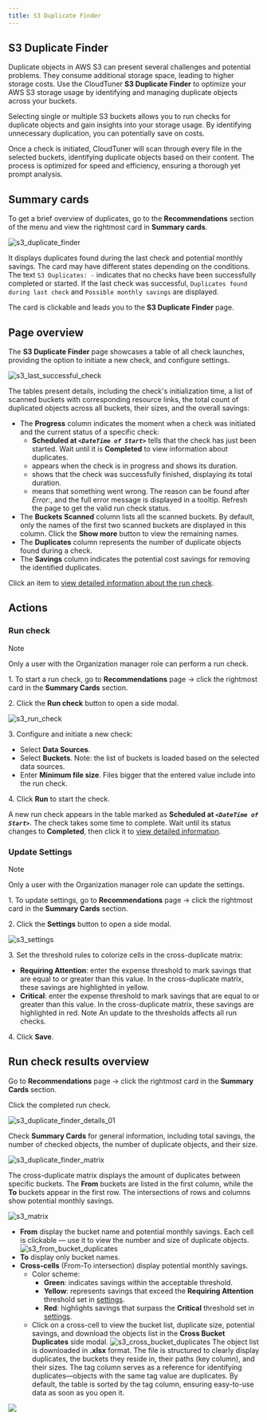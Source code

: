 ```yaml
---
title: S3 Duplicate Finder
---
```


## S3 Duplicate Finder

Duplicate objects in AWS S3 can present several challenges and potential problems. They consume additional storage space, leading to higher storage costs. Use the CloudTuner **S3 Duplicate Finder** to optimize your AWS S3 storage usage by identifying and managing duplicate objects across your buckets.

Selecting single or multiple S3 buckets allows you to run checks for duplicate objects and gain insights into your storage usage. By identifying unnecessary duplication, you can potentially save on costs.

Once a check is initiated, CloudTuner will scan through every file in the selected buckets, identifying duplicate objects based on their content. The process is optimized for speed and efficiency, ensuring a thorough yet prompt analysis.

## Summary cards

To get a brief overview of duplicates, go to the **Recommendations** section of the menu and view the rightmost card in **Summary cards**.

![s3_duplicate_finder](https://hystax.com/documentation/optscale/_static/screens/optscales_recommendations/s3_duplicate_finder.png)

It displays duplicates found during the last check and potential monthly savings. The card may have different states depending on the conditions. The text `S3 Duplicates: -` indicates that no checks have been successfully completed or started. If the last check was successful, `Duplicates found during last check` and `Possible monthly savings` are displayed.

The card is clickable and leads you to the **S3 Duplicate Finder** page.

## Page overview

The **S3 Duplicate Finder** page showcases a table of all check launches, providing the option to initiate a new check, and configure settings.

![s3_last_successful_check](https://hystax.com/documentation/optscale/_static/screens/optscales_recommendations/s3_duplicate_finder_details.png)

The tables present details, including the check's initialization time, a list of scanned buckets with corresponding resource links, the total count of duplicated objects across all buckets, their sizes, and the overall savings:

- The **Progress** column indicates the moment when a check was initiated and the current status of a specific check:
	- **Scheduled at *`<DateTime of Start>`*** tells that the check has just been started. Wait until it is **Completed** to view information about duplicates.
	- appears when the check is in progress and shows its duration.
	- shows that the check was successfully finished, displaying its total duration.
	- means that something went wrong. The reason can be found after *Error:*, and the full error message is displayed in a tooltip.
	Refresh the page to get the valid run check status.
- The **Buckets Scanned** column lists all the scanned buckets. By default, only the names of the first two scanned buckets are displayed in this column. Сlick the **Show more** button to view the remaining names.
- The **Duplicates** column represents the number of duplicate objects found during a check.
- The **Savings** column indicates the potential cost savings for removing the identified duplicates.

Click an item to [view detailed information about the run check](https://hystax.com/documentation/optscale/s3duplicates.html#run-check-results-overview).

## Actions

### Run check

Note

Only a user with the Organization manager role can perform a run check.

1\. To start a run check, go to **Recommendations** page → click the rightmost card in the **Summary Cards** section.

2\. Click the **Run check** button to open a side modal.

![s3_run_check](https://hystax.com/documentation/optscale/_static/screens/optscales_recommendations/s3_run_check.png)

3\. Configure and initiate a new check:

- Select **Data Sources**.
- Select **Buckets**. Note: the list of buckets is loaded based on the selected data sources.
- Enter **Minimum file size**. Files bigger that the entered value include into the run check.

4\. Click **Run** to start the check.

A new run check appears in the table marked as **Scheduled at *`<DateTime of Start>`***. The check takes some time to complete. Wait until its status changes to **Completed**, then click it to [view detailed information](https://hystax.com/documentation/optscale/s3duplicates.html#run-check-results-overview).

### Update Settings

Note

Only a user with the Organization manager role can update the settings.

1\. To update settings, go to **Recommendations** page → click the rightmost card in the **Summary Cards** section.

2\. Click the **Settings** button to open a side modal.

![s3_settings](https://hystax.com/documentation/optscale/_static/screens/optscales_recommendations/s3_settings.png)

3\. Set the threshold rules to colorize cells in the cross-duplicate matrix:

- **Requiring Attention**: enter the expense threshold to mark savings that are equal to or greater than this value. In the cross-duplicate matrix, these savings are highlighted in yellow.
- **Critical**: enter the expense threshold to mark savings that are equal to or greater than this value. In the cross-duplicate matrix, these savings are highlighted in red.
	Note
	An update to the thresholds affects all run checks.

4\. Click **Save**.

## Run check results overview

Go to **Recommendations** page → click the rightmost card in the **Summary Cards** section.

Click the completed run check.

![s3_duplicate_finder_details_01](https://hystax.com/documentation/optscale/_static/screens/optscales_recommendations/s3_duplicate_finder_details_01.png)

Check **Summary Cards** for general information, including total savings, the number of checked objects, the number of duplicate objects, and their size.

![s3_duplicate_finder_matrix](https://hystax.com/documentation/optscale/_static/screens/optscales_recommendations/s3_duplicate_finder_matrix.png)

The cross-duplicate matrix displays the amount of duplicates between specific buckets. The **From** buckets are listed in the first column, while the **To** buckets appear in the first row. The intersections of rows and columns show potential monthly savings.

![s3_matrix](https://hystax.com/documentation/optscale/_static/screens/optscales_recommendations/s3_matrix.png)

- **From** display the bucket name and potential monthly savings. Each cell is clickable — use it to view the number and size of duplicate objects.
	![s3_from_bucket_duplicates](https://hystax.com/documentation/optscale/_static/screens/optscales_recommendations/s3_from_bucket_duplicates.png)
- **To** display only bucket names.
- **Cross-cells** (From-To intersection) display potential monthly savings.
	- Color scheme:
		- **Green**: indicates savings within the acceptable threshold.
		- **Yellow**: represents savings that exceed the **Requiring Attention** threshold set in [settings](https://hystax.com/documentation/optscale/s3duplicates.html#update-settings).
		- **Red**: highlights savings that surpass the **Critical** threshold set in [settings](https://hystax.com/documentation/optscale/s3duplicates.html#update-settings).
	- Click on a cross-cell to view the bucket list, duplicate size, potential savings, and download the objects list in the **Cross Bucket Duplicates** side modal.
		![s3_cross_bucket_duplicates](https://hystax.com/documentation/optscale/_static/screens/optscales_recommendations/s3_cross_bucket_duplicates.png)
		The object list is downloaded in **.xlsx** format. The file is structured to clearly display duplicates, the buckets they reside in, their paths (key column), and their sizes. The tag column serves as a reference for identifying duplicates—objects with the same tag value are duplicates. By default, the table is sorted by the tag column, ensuring easy-to-use data as soon as you open it.

![](https://hystax.com/documentation/optscale/images/snipp4.svg)